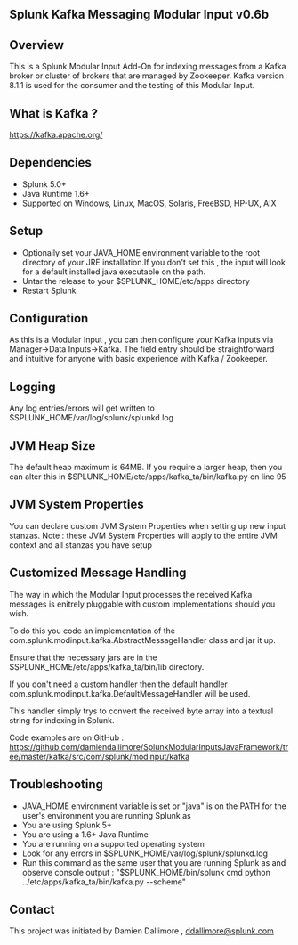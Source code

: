 ## Splunk Kafka Messaging Modular Input v0.6b

## Overview

This is a Splunk Modular Input Add-On for indexing messages from a Kafka broker or cluster of brokers that are managed by Zookeeper.
Kafka version 8.1.1 is used for the consumer and the testing of this Modular Input.

## What is Kafka ?

https://kafka.apache.org/

## Dependencies

* Splunk 5.0+
* Java Runtime 1.6+
* Supported on Windows, Linux, MacOS, Solaris, FreeBSD, HP-UX, AIX

## Setup

* Optionally set your JAVA_HOME environment variable to the root directory of your JRE installation.If you don't set this , the input will look for a default installed java executable on the path.
* Untar the release to your $SPLUNK_HOME/etc/apps directory
* Restart Splunk

## Configuration

As this is a Modular Input , you can then configure your Kafka inputs via Manager->Data Inputs->Kafka. The field entry should be straightforward and intuitive for anyone with basic experience with Kafka / Zookeeper.

## Logging

Any log entries/errors will get written to $SPLUNK_HOME/var/log/splunk/splunkd.log

## JVM Heap Size

The default heap maximum is 64MB.
If you require a larger heap, then you can alter this in $SPLUNK_HOME/etc/apps/kafka_ta/bin/kafka.py on line 95

## JVM System Properties

You can declare custom JVM System Properties when setting up new input stanzas.
Note : these JVM System Properties will apply to the entire JVM context and all stanzas you have setup

## Customized Message Handling

The way in which the Modular Input processes the received Kafka messages is enitrely pluggable with custom implementations should you wish.

To do this you code an implementation of the com.splunk.modinput.kafka.AbstractMessageHandler class and jar it up.

Ensure that the necessary jars are in the $SPLUNK_HOME/etc/apps/kafka_ta/bin/lib directory.

If you don't need a custom handler then the default handler com.splunk.modinput.kafka.DefaultMessageHandler will be used.

This handler simply trys to convert the received byte array into a textual string for indexing in Splunk.

Code examples are on GitHub : https://github.com/damiendallimore/SplunkModularInputsJavaFramework/tree/master/kafka/src/com/splunk/modinput/kafka

## Troubleshooting

* JAVA_HOME environment variable is set or "java" is on the PATH for the user's environment you are running Splunk as
* You are using Splunk 5+
* You are using a 1.6+ Java Runtime
* You are running on a supported operating system
* Look for any errors in $SPLUNK_HOME/var/log/splunk/splunkd.log
* Run this command as the same user that you are running Splunk as and observe console output : "$SPLUNK_HOME/bin/splunk cmd python ../etc/apps/kafka_ta/bin/kafka.py --scheme" 

## Contact

This project was initiated by Damien Dallimore , ddallimore@splunk.com

